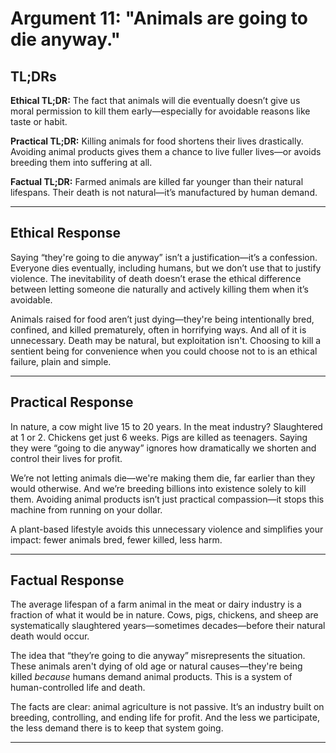 <!-- type: Logical -->

# Argument 11: "Animals are going to die anyway."

## TL;DRs

**Ethical TL;DR:**
The fact that animals will die eventually doesn’t give us moral permission to kill them early—especially for avoidable reasons like taste or habit.

**Practical TL;DR:**
Killing animals for food shortens their lives drastically. Avoiding animal products gives them a chance to live fuller lives—or avoids breeding them into suffering at all.

**Factual TL;DR:**
Farmed animals are killed far younger than their natural lifespans. Their death is not natural—it’s manufactured by human demand.

---

## Ethical Response

Saying “they're going to die anyway” isn’t a justification—it’s a confession. Everyone dies eventually, including humans, but we don’t use that to justify violence. The inevitability of death doesn’t erase the ethical difference between letting someone die naturally and actively killing them when it’s avoidable.

Animals raised for food aren’t just dying—they're being intentionally bred, confined, and killed prematurely, often in horrifying ways. And all of it is unnecessary. Death may be natural, but exploitation isn't. Choosing to kill a sentient being for convenience when you could choose not to is an ethical failure, plain and simple.

---

## Practical Response

In nature, a cow might live 15 to 20 years. In the meat industry? Slaughtered at 1 or 2. Chickens get just 6 weeks. Pigs are killed as teenagers. Saying they were “going to die anyway” ignores how dramatically we shorten and control their lives for profit.

We’re not letting animals die—we're making them die, far earlier than they would otherwise. And we’re breeding billions into existence solely to kill them. Avoiding animal products isn’t just practical compassion—it stops this machine from running on your dollar.

A plant-based lifestyle avoids this unnecessary violence and simplifies your impact: fewer animals bred, fewer killed, less harm.

---

## Factual Response

The average lifespan of a farm animal in the meat or dairy industry is a fraction of what it would be in nature. Cows, pigs, chickens, and sheep are systematically slaughtered years—sometimes decades—before their natural death would occur.

The idea that “they’re going to die anyway” misrepresents the situation. These animals aren't dying of old age or natural causes—they're being killed *because* humans demand animal products. This is a system of human-controlled life and death.

The facts are clear: animal agriculture is not passive. It’s an industry built on breeding, controlling, and ending life for profit. And the less we participate, the less demand there is to keep that system going.

---
